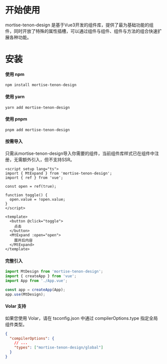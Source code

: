 # 开始使用

mortise-tenon-design 是基于Vue3开发的组件库，提供了最为基础功能的组件，同时开放了特殊的属性插槽，可以通过组件与组件、组件与方法的组合快速扩展各种功能。

# 安装

#### 使用 npm

```shell
npm install mortise-tenon-design
```

#### 使用 yarn

```shell
yarn add mortise-tenon-design
```

#### 使用 pnpm

```shell
pnpm add mortise-tenon-design
```

#### 按需导入

只需从mortise-tenon-design导入你需要的组件，当前组件库样式已在组件中注册，无需额外引入，但不支持SSR。

```vue
<script setup lang="ts">
import { MtExpand } from 'mortise-tenon-design';
import { ref } from 'vue';

const open = ref(true);

function toggle() {
  open.value = !open.value;
}
</script>

<template>
  <button @click="toggle">
    点击
  </button>
  <MtExpand :open="open">
    展开后内容
  </MtExpand>
</template>
```

#### 完整引入

```ts
import MtDesign from 'mortise-tenon-design';
import { createApp } from 'vue';
import App from './App.vue';

const app = createApp(App);
app.use(MtDesign);
```

#### Volar 支持
如果您使用 Volar，请在 tsconfig.json 中通过 compilerOptions.type 指定全局组件类型。

```tsconfig.json
{
  "compilerOptions": {
    // ...
    "types": ["mortise-tenon-design/global"]
  }
}
```
